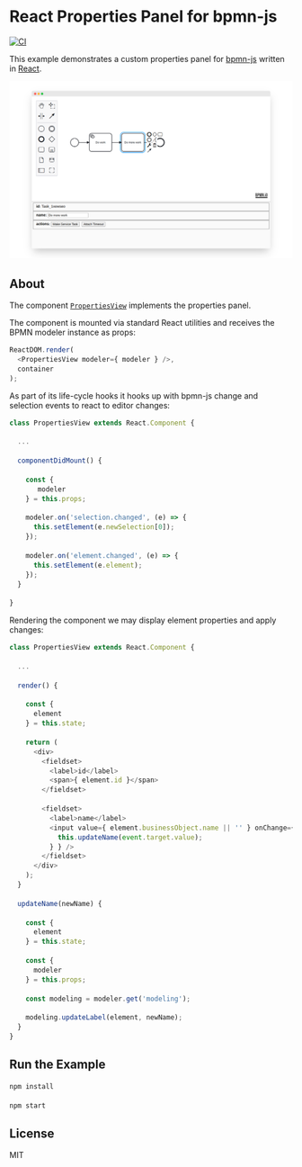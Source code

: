 # React Properties Panel for bpmn-js

[![CI](https://github.com/bpmn-io/bpmn-js-example-react-properties-panel/actions/workflows/CI.yml/badge.svg)](https://github.com/bpmn-io/bpmn-js-example-react-properties-panel/actions/workflows/CI.yml)

This example demonstrates a custom properties panel for [bpmn-js](https://github.com/bpmn-io/bpmn-js) written in [React](https://reactjs.org/).

![Demo Screenshot](./resources/screenshot.png)

## About

The component [`PropertiesView`](https://github.com/bpmn-io/bpmn-js-example-react-properties-panel/blob/master/app/properties-panel/PropertiesView.js) implements the properties panel. 

The component is mounted via standard React utilities and receives the BPMN modeler instance as props:

```js
ReactDOM.render(
  <PropertiesView modeler={ modeler } />,
  container
);
```

As part of its life-cycle hooks it hooks up with bpmn-js change and selection events to react to editor changes:

```js
class PropertiesView extends React.Component {

  ...
  
  componentDidMount() {
  
    const {
       modeler
    } = this.props;
    
    modeler.on('selection.changed', (e) => {
      this.setElement(e.newSelection[0]);
    });

    modeler.on('element.changed', (e) => {
      this.setElement(e.element);
    });
  }

}
```

Rendering the component we may display element properties and apply changes:

```js
class PropertiesView extends React.Component {
  
  ...
  
  render() {
  
    const {
      element
    } = this.state;
    
    return (
      <div>
        <fieldset>
          <label>id</label>
          <span>{ element.id }</span>
        </fieldset>

        <fieldset>
          <label>name</label>
          <input value={ element.businessObject.name || '' } onChange={ (event) => {
            this.updateName(event.target.value);
          } } />
        </fieldset>
      </div>
    );
  }
  
  updateName(newName) {
  
    const {
      element
    } = this.state;
    
    const { 
      modeler
    } = this.props;
    
    const modeling = modeler.get('modeling');
    
    modeling.updateLabel(element, newName);
  }
}
```


## Run the Example

```sh
npm install

npm start
```


## License

MIT
